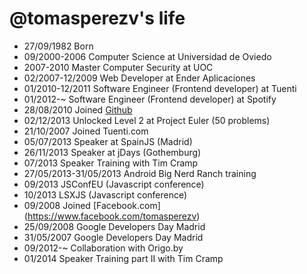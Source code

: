 @tomasperezv's life
===================

- 27/09/1982 Born
- 09/2000-2006 Computer Science at Universidad de Oviedo
- 2007-2010 Master Computer Security at UOC
- 02/2007-12/2009 Web Developer at Ender Aplicaciones
- 01/2010-12/2011 Software Engineer (Frontend developer) at Tuenti
- 01/2012-~ Software Engineer (Frontend developer) at Spotify
- 28/08/2010 Joined [Github](https://github.com/tomasperezv)
- 02/12/2013 Unlocked Level 2 at Project Euler (50 problems)
- 21/10/2007 Joined Tuenti.com
- 05/07/2013 Speaker at SpainJS (Madrid)
- 26/11/2013 Speaker at jDays (Gothemburg)
- 07/2013 Speaker Training with Tim Cramp
- 27/05/2013-31/05/2013 Android Big Nerd Ranch training
- 09/2013 JSConfEU (Javascript conference)
- 10/2013 LSXJS (Javascript conference)
- 09/2008 Joined [Facebook.com] (https://www.facebook.com/tomasperezv)
- 25/09/2008 Google Developers Day Madrid
- 31/05/2007 Google Developers Day Madrid
- 09/2012-~ Collaboration with Origo.by
- 01/2014 Speaker Training part II with Tim Cramp
